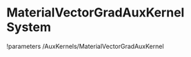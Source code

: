 <!-- MOOSE Documentation Stub: Remove this when content is added. -->

# MaterialVectorGradAuxKernel System
!parameters /AuxKernels/MaterialVectorGradAuxKernel


